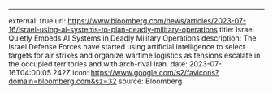 ---
external: true
url: https://www.bloomberg.com/news/articles/2023-07-16/israel-using-ai-systems-to-plan-deadly-military-operations
title: Israel Quietly Embeds AI Systems in Deadly Military Operations
description: The Israel Defense Forces have started using artificial intelligence to select targets for air strikes and organize wartime logistics as tensions escalate in the occupied territories and with arch-rival Iran.
date: 2023-07-16T04:00:05.242Z
icon: https://www.google.com/s2/favicons?domain=bloomberg.com&sz=32
source: Bloomberg
